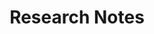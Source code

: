 ---
title: "Research Notes"
listing:
    type: table
    fields: [title, date, reading-time, description]
---
